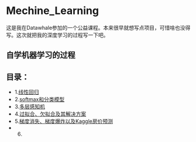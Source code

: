 # Mechine_Learning  
这是我在Datawhale参加的一个公益课程。本来很早就想写点项目，可惜啥也没得写。这次就把我的深度学习的过程写一下吧。
## 自学机器学习的过程  
## 目录：
  * 1.[线性回归](https://github.com/youxiangming/Mechine_Learning/blob/master/%E7%BA%BF%E6%80%A7%E5%9B%9E%E5%BD%92/Linear_regression.md)
  * 2.[softmax和分类模型](https://github.com/youxiangming/Mechine_Learning/blob/master/Softmax%E4%B8%8E%E5%88%86%E7%B1%BB%E6%A8%A1%E5%9E%8B/Softmax%E4%B8%8E%E5%88%86%E7%B1%BB%E6%A8%A1%E5%9E%8B.ipynb)
  * 3.[多层感知机](https://github.com/youxiangming/Mechine_Learning/tree/master/%E5%A4%9A%E5%B1%82%E6%84%9F%E7%9F%A5%E5%99%A8)
  * 4.[过拟合、欠拟合及其解决方案](https://github.com/youxiangming/Mechine_Learning/blob/master/%E8%BF%87%E6%8B%9F%E5%90%88%E7%AD%89%E7%9A%84%E5%A4%84%E7%90%86%E6%96%B9%E6%B3%95/%E8%BF%87%E6%8B%9F%E5%90%88%E6%AC%A0%E6%8B%9F%E5%90%88%E5%8F%8A%E5%85%B6%E8%A7%A3%E5%86%B3%E6%96%B9%E6%A1%88.ipynb)
  * 5.[梯度消失、梯度爆炸以及Kaggle房价预测](https://github.com/youxiangming/Mechine_Learning/blob/master/%E6%A2%AF%E5%BA%A6%E6%B6%88%E5%A4%B1_%E7%88%86%E7%82%B8%E7%9A%84%E9%97%AE%E9%A2%98/%E6%A2%AF%E5%BA%A6%E6%B6%88%E5%A4%B1%E3%80%81%E6%A2%AF%E5%BA%A6%E7%88%86%E7%82%B8.ipynb)
  * 6.
  
